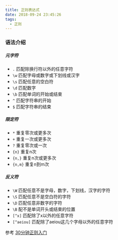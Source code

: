 ```yaml
---
title: 正则表达式
date: 2018-09-24 23:45:26
tags:
  - 正则
---
```


### 语法介绍

##### 元字符
- `.` 匹配除换行符以外的任意字符
- `\w` 匹配字母或数字或下划线或汉字
- `\s` 匹配任意的空白符
- `\d` 匹配数字
- `\b` 匹配单词的开始或结束
- `^` 匹配字符串的开始
- `$` 匹配字符串的结束

##### 限定符

- `*` 重复零次或更多次
- `+` 重复一次或更多次
- `?` 重复零次或一次
- `{n}` 重复n次
- `{n,}` 重复n次或更多次
- `{n,m}` 重复n到m次

##### 反义符

- `\W` 匹配任意不是字母，数字，下划线，汉字的字符
- `\S` 匹配任意不是空白符的字符
- `\D` 匹配任意非数字的字符
- `\B` 配不是单词开头或结束的位置
- `[^x]` 匹配除了x以外的任意字符
- `[^aeiou]` 匹配除了aeiou这几个字母以外的任意字符

参考 [30分钟正则入门](http://deerchao.net/tutorials/regex/regex.htm#mission)